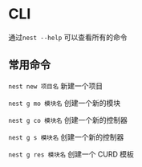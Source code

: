 # CLI

通过`nest --help` 可以查看所有的命令

## 常用命令

`nest new 项目名` 新建一个项目

`nest g mo 模块名` 创建一个新的模块

`nest g co 模块名` 创建一个新的控制器

`nest g s 模块名` 创建一个新的控制器

`nest g res 模块名` 创建一个 CURD 模板
